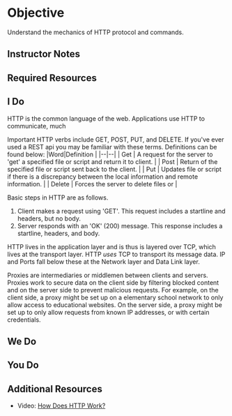 # Objective
Understand the mechanics of HTTP protocol and commands.
## Instructor Notes


## Required Resources


## I Do
HTTP is the common language of the web. Applications use HTTP to communicate, much 

Important HTTP verbs include GET, POST, PUT, and DELETE. If you've ever used a REST api you may be familiar with these terms. Definitions can be found below: 
|Word|Definition  |
|--|--|
| Get | A request for the server to 'get' a specified file or script and return it to client.   |
| Post | Return of the specified file or script sent back to the client.  |
| Put | Updates file or script if there is a discrepancy between the local information and remote information.  |
| Delete | Forces the server to delete files or |


Basic steps in HTTP are as follows. 
1. Client makes a request using 'GET'. This request includes a startline and headers, but no body.
2. Server responds with an 'OK' (200) message. This response includes a startline, headers, and body. 


HTTP lives in the application layer and is thus is layered over TCP, which lives at the transport layer. HTTP *uses* TCP to transport its message data. IP and Ports fall below these at the Network layer and Data Link layer. 

Proxies are intermediaries or middlemen between clients and servers. Proxies work to secure data on the client side by filtering blocked content and on the server side to prevent malicious requests. For example, on the client side, a proxy might be set up on a elementary school network to only allow access to educational websites. On the server side, a proxy might be set up to only allow requests from known IP addresses, or with certain credentials. 




## We Do

## You Do



## Additional Resources
- Video: [How Does HTTP Work? ](https://www.youtube.com/watch?v=M_oTNuVNkms)
<!--stackedit_data:
eyJoaXN0b3J5IjpbLTEyOTUyMDk2MiwxNzgzOTMyNzg5LC01ND
MzMTY0NjcsLTE2NjAyMjk2MjldfQ==
-->